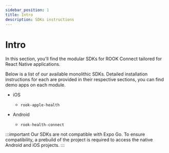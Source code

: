 ```yaml
---
sidebar_position: 1
title: Intro
description: SDKs instructions
---
```



# Intro

In this section, you'll find the modular SDKs for ROOK Connect tailored for React Native applications.

Below is a list of our available monolithic SDKs. Detailed installation instructions for each are provided in their respective sections, you can find demo apps on each module.

- iOS
  - `rook-apple-health`

- Android
  - `rook-health-connect`

:::important
Our SDKs are not compatible with Expo Go. To ensure compatibility, a prebuild of the project is required to access the native Android and iOS projects.
:::